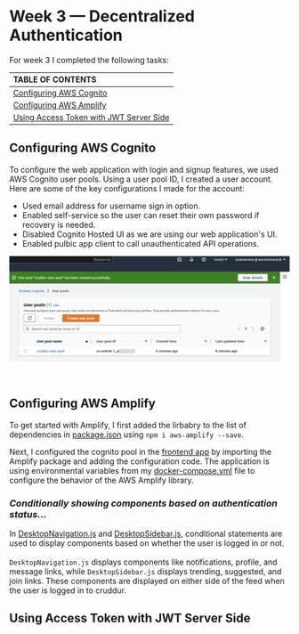 # Week 3 — Decentralized Authentication

For week 3 I completed the following tasks:

| TABLE OF CONTENTS |
| :-------------- |
| [Configuring AWS Cognito](#configuring-aws-cognito) |
| [Configuring AWS Amplify](#configuring-aws-amplify) |
| [Using Access Token with JWT Server Side](#using-access-token-with-jwt-server-side) |


## Configuring AWS Cognito

To configure the web application with login and signup features, we used AWS Cognito user pools. Using a user pool ID, I created a user account. Here are some of the key configurations I made for the account:

- Used email address for username sign in option.
- Enabled self-service so the user can reset their own password if recovery is needed. 
- Disabled Cognito Hosted UI as we are using our web application's UI.
- Enabled pulbic app client to call unauthenticated API operations.


<p align="center">
<img src="assets/aws-cognito-user-pool-created.png" >
</p>
<br>


## Configuring AWS Amplify

To get started with Amplify, I first added the lirbabry to the list of dependencies in [package.json](../frontend-react-js/package.json) using `npm i aws-amplify --save`. 

Next, I configured the cognito pool in the [frontend app](../frontend-react-js/src/App.js ) by importing the Amplify package and adding the configuration code. The application is using environmental variables from my [docker-compose.yml](../docker-compose.yml) file to configure the behavior of the AWS Amplify library.

### ***Conditionally showing components based on authentication status...***

In [DesktopNavigation.js](../frontend-react-js/src/components/DesktopNavigation.js) and [DesktopSidebar.js](../frontend-react-js/src/components/DesktopSidebar.js), conditional statements are used to display components based on whether the user is logged in or not.
<br>
<br>
`DesktopNavigation.js` displays components like notifications, profile, and message links, while `DesktopSidebar.js` displays trending, suggested, and join links. These components are displayed on either side of the feed when the user is logged in to cruddur.<p>





## Using Access Token with JWT Server Side







